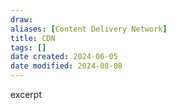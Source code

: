 ```yaml
---
draw:
aliases: [Content Delivery Network]
title: CDN
tags: []
date created: 2024-06-05
date modified: 2024-08-08
---
```


excerpt

<!-- more -->
